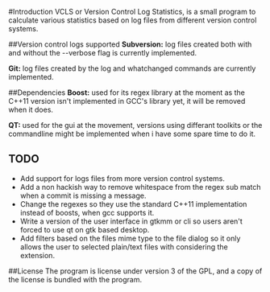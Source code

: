 #Introduction
VCLS or Version Control Log Statistics, is a small program to calculate various statistics based on log files from different version control systems.

##Version control logs supported
**Subversion:** log files created both with and without the --verbose flag is currently implemented.

**Git:** log files created by the log and whatchanged commands are currently implemented.

##Dependencies
**Boost:** used for its regex library at the moment as the C++11 version isn't implemented in GCC's library yet, it will be removed when it does.

**QT:** used for the gui at the movement, versions using differant toolkits or the commandline might be implemented when i have some spare time to do it.

## TODO
+ Add support for logs files from more version control systems.
+ Add a non hackish way to remove whitespace from the regex sub match when a commit is missing a message.
+ Change the regexes so they use the standard C++11 implementation instead of boosts, when gcc supports it.
+ Write a version of the user interface in gtkmm or cli so users aren't forced to use qt on gtk based desktop.
+ Add filters based on the files mime type to the file dialog so it only allows the user to selected plain/text files with considering the extension.

##License
The program is license under version 3 of the GPL, and a copy of the license is bundled with the program. 
